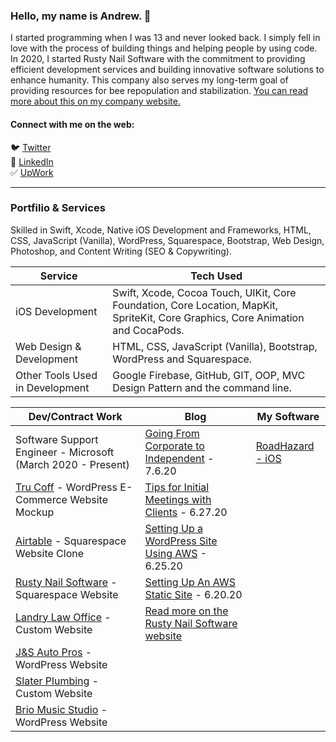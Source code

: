### Hello, my name is Andrew. 👋

I started programming when I was 13 and never looked back. I simply fell in love with the process of building things and helping people by using code. In 2020, I started Rusty Nail Software with the commitment to providing efficient development services and building innovative software solutions to enhance humanity. This company also serves my long-term goal of providing resources for bee repopulation and stabilization. [You can read more about this on my company website.](https://rustynailsoftware.com/andrew-lundy/#a-bit-more)

#### Connect with me on the web:
🐦 [Twitter](https://twitter.com/andrewlundydev/) <br>
💼 [LinkedIn](https://www.linkedin.com/in/andrewlundydev/) <br>
✅ [UpWork](https://www.upwork.com/freelancers/~0199be2378363dff7b)
<hr>


### Portfilio & Services 
Skilled in Swift, Xcode, Native iOS Development and Frameworks, HTML, CSS, JavaScript (Vanilla), WordPress, Squarespace, Bootstrap, Web Design, Photoshop, and Content Writing (SEO & Copywriting). <br>


Service | Tech Used
------------ | -------------
iOS Development | Swift, Xcode, Cocoa Touch, UIKit, Core Foundation, Core Location, MapKit, SpriteKit, Core Graphics, Core Animation and CocaPods.
Web Design & Development | HTML, CSS, JavaScript (Vanilla), Bootstrap, WordPress and Squarespace.
Other Tools Used in Development | Google Firebase, GitHub, GIT, OOP, MVC Design Pattern and the command line.


Dev/Contract Work | Blog | My Software
------------ | ------------- | -------------
Software Support Engineer - Microsoft (March 2020 - Present) | [Going From Corporate to Independent](https://rustynailsoftware.com/dev-blog/going-from-corporate-to-independent) - 7.6.20 | [RoadHazard - iOS](https://rustynailsoftware.com/roadhazard)
[Tru Coff](https://rustynailsoftware.com/wordpress-ecommerce) - WordPress E-Commerce Website Mockup | [Tips for Initial Meetings with Clients](https://rustynailsoftware.com/dev-blog/tips-for-initial-meetings-with-clients) - 6.27.20 |
[Airtable](https://rustynailsoftware.com/work/airtable-clone) - Squarespace Website Clone | [Setting Up a WordPress Site Using AWS](https://rustynailsoftware.com/dev-blog/hn9opdswphvk7rntlkqs2f7v97yo9z) - 6.25.20 | 
[Rusty Nail Software](https://rustynailsoftware.com) - Squarespace Website | [Setting Up An AWS Static Site](https://rustynailsoftware.com/dev-blog/setting-up-an-aws-static-site) - 6.20.20 |
[Landry Law Office](https://rustynailsoftware.com/landry-law-office) - Custom Website | [Read more on the Rusty Nail Software website](https://rustynailsoftware.com/dev-blog) |
[J&S Auto Pros](https://rustynailsoftware.com/js-auto-pros) - WordPress Website | |
[Slater Plumbing](https://rustynailsoftware.com/slater-plumbing) - Custom Website | |
[Brio Music Studio](https://rustynailsoftware.com/brio-music-studio) - WordPress Website | |







<!--
**andrew-lundy/andrew-lundy** is a ✨ _special_ ✨ repository because its `README.md` (this file) appears on your GitHub profile.

Here are some ideas to get you started:

- 🔭 I’m currently working on ...
- 🌱 I’m currently learning ...
- 👯 I’m looking to collaborate on ...
- 🤔 I’m looking for help with ...
- 💬 Ask me about ...
- 📫 How to reach me: ...
- 😄 Pronouns: ...
- ⚡ Fun fact: ...
-->
